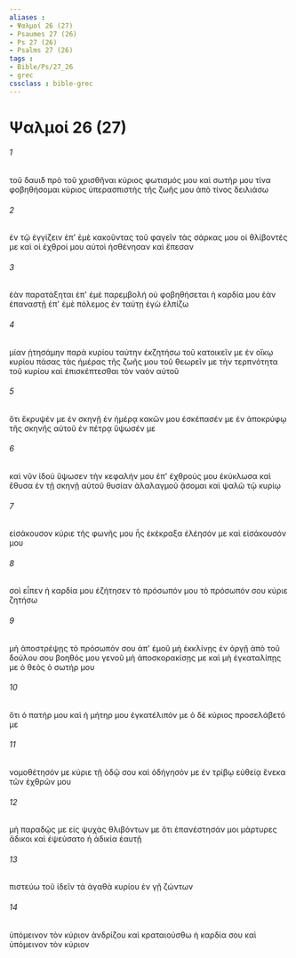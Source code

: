 ```yaml
---
aliases : 
- Ψαλμοί 26 (27)
- Psaumes 27 (26)
- Ps 27 (26)
- Psalms 27 (26)
tags : 
- Bible/Ps/27_26
- grec
cssclass : bible-grec
---
```


# Ψαλμοί 26 (27)

###### 1
τοῦ δαυιδ πρὸ τοῦ χρισθῆναι κύριος φωτισμός μου καὶ σωτήρ μου τίνα φοβηθήσομαι κύριος ὑπερασπιστὴς τῆς ζωῆς μου ἀπὸ τίνος δειλιάσω
###### 2
ἐν τῷ ἐγγίζειν ἐπ' ἐμὲ κακοῦντας τοῦ φαγεῖν τὰς σάρκας μου οἱ θλίβοντές με καὶ οἱ ἐχθροί μου αὐτοὶ ἠσθένησαν καὶ ἔπεσαν
###### 3
ἐὰν παρατάξηται ἐπ' ἐμὲ παρεμβολή οὐ φοβηθήσεται ἡ καρδία μου ἐὰν ἐπαναστῇ ἐπ' ἐμὲ πόλεμος ἐν ταύτῃ ἐγὼ ἐλπίζω
###### 4
μίαν ᾐτησάμην παρὰ κυρίου ταύτην ἐκζητήσω τοῦ κατοικεῖν με ἐν οἴκῳ κυρίου πάσας τὰς ἡμέρας τῆς ζωῆς μου τοῦ θεωρεῖν με τὴν τερπνότητα τοῦ κυρίου καὶ ἐπισκέπτεσθαι τὸν ναὸν αὐτοῦ
###### 5
ὅτι ἔκρυψέν με ἐν σκηνῇ ἐν ἡμέρᾳ κακῶν μου ἐσκέπασέν με ἐν ἀποκρύφῳ τῆς σκηνῆς αὐτοῦ ἐν πέτρᾳ ὕψωσέν με
###### 6
καὶ νῦν ἰδοὺ ὕψωσεν τὴν κεφαλήν μου ἐπ' ἐχθρούς μου ἐκύκλωσα καὶ ἔθυσα ἐν τῇ σκηνῇ αὐτοῦ θυσίαν ἀλαλαγμοῦ ᾄσομαι καὶ ψαλῶ τῷ κυρίῳ
###### 7
εἰσάκουσον κύριε τῆς φωνῆς μου ἧς ἐκέκραξα ἐλέησόν με καὶ εἰσάκουσόν μου
###### 8
σοὶ εἶπεν ἡ καρδία μου ἐζήτησεν τὸ πρόσωπόν μου τὸ πρόσωπόν σου κύριε ζητήσω
###### 9
μὴ ἀποστρέψῃς τὸ πρόσωπόν σου ἀπ' ἐμοῦ μὴ ἐκκλίνῃς ἐν ὀργῇ ἀπὸ τοῦ δούλου σου βοηθός μου γενοῦ μὴ ἀποσκορακίσῃς με καὶ μὴ ἐγκαταλίπῃς με ὁ θεὸς ὁ σωτήρ μου
###### 10
ὅτι ὁ πατήρ μου καὶ ἡ μήτηρ μου ἐγκατέλιπόν με ὁ δὲ κύριος προσελάβετό με
###### 11
νομοθέτησόν με κύριε τῇ ὁδῷ σου καὶ ὁδήγησόν με ἐν τρίβῳ εὐθείᾳ ἕνεκα τῶν ἐχθρῶν μου
###### 12
μὴ παραδῷς με εἰς ψυχὰς θλιβόντων με ὅτι ἐπανέστησάν μοι μάρτυρες ἄδικοι καὶ ἐψεύσατο ἡ ἀδικία ἑαυτῇ
###### 13
πιστεύω τοῦ ἰδεῖν τὰ ἀγαθὰ κυρίου ἐν γῇ ζώντων
###### 14
ὑπόμεινον τὸν κύριον ἀνδρίζου καὶ κραταιούσθω ἡ καρδία σου καὶ ὑπόμεινον τὸν κύριον
